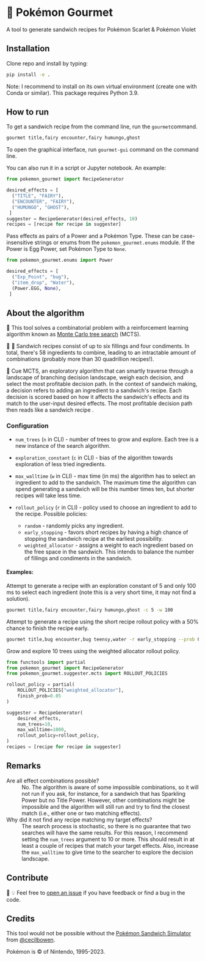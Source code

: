 # :sandwich: Pokémon Gourmet

A tool to generate sandwich recipes for Pokémon Scarlet &amp; Pokémon Violet

## Installation

Clone repo and install by typing:

```bash
pip install -e .
```

Note: I recommend to install on its own virtual environment (create one with
Conda or similar). This package requires Python 3.9.

## How to run

To get a sandwich recipe from the command line, run the `gourmet`command.

```bash
gourmet title,fairy encounter,fairy humungo,ghost
```

To open the graphical interface, run `gourmet-gui` command on the command line.

You can also run it in a script or Jupyter notebook. An example:

```python
from pokemon_gourmet import RecipeGenerator

desired_effects = [
  ("TITLE", "FAIRY"),
  ("ENCOUNTER", "FAIRY"),
  ("HUMUNGO", "GHOST"),
 ]
suggester = RecipeGenerator(desired_effects, 10)
recipes = [recipe for recipe in suggester]
```

Pass effects as pairs of a Power and a Pokémon Type. These can be
case-insensitive strings or enums from the `pokemon_gourmet.enums` module. If
the Power is Egg Power, set Pokémon Type to `None`.

```python
from pokemon_gourmet.enums import Power

desired_effects = [
  ("Exp_Point", "bug"),
  ("item_drop", "Water"),
  (Power.EGG, None),
 ]
 ```

## About the algorithm

:deciduous_tree: This tool solves a combinatorial problem with a reinforcement
learning algorithm known as
[Monte Carlo tree search](https://en.wikipedia.org/wiki/Monte_Carlo_tree_search)
(MCTS).

:tomato: :salt: Sandwich recipes consist of up to six fillings and four
condiments. In total, there's 58 ingredients to combine, leading to an
intractable amount of combinations (probably more than 30 quadrillion recipes!).

:sandwich: Cue MCTS, an exploratory algorithm that can smartly traverse through
a landscape of branching decision landscape, weigh each decision, and select
the most profitable decision path. In the context of sandwich making, a decision
refers to adding an ingredient to a sandwich's recipe. Each decision is scored
based on how it affects the sandwich's effects and its match to the user-input
desired effects. The most profitable decision path then reads like a sandwich
recipe .

### Configuration

- `num_trees` (`n` in CLI) - number of trees to grow and explore. Each tree is
  a new instance of the search algorithm.

- `exploration_constant` (`c` in CLI) - bias of the algorithm towards
  exploration of less tried ingredients.

- `max_walltime` (`w` in CLI) - max time (in ms) the algorithm has to select an
  ingredient to add to the sandwich. The maximum time the algorithm can spend
  generating a sandwich will be this number times ten, but shorter recipes will
  take less time.

- `rollout_policy` (`r` in CLI) - policy used to choose an ingredient to add
  to the recipe. Possible policies:

  - `random` - randomly picks any ingredient.
  - `early_stopping` - favors short recipes by having a high chance of stopping
    the sandwich recipe at the earliest possibility.
  - `weighted_allocator` - assigns a weight to each ingredient based on the
    free space in the sandwich. This intends to balance the number of fillings
    and condiments in the sandwich.

#### Examples:

Attempt to generate a recipe with an exploration constant of 5 and only 100 ms
to select each ingredient (note this is a very short time, it may not find a
solution).

```bash
gourmet title,fairy encounter,fairy humungo,ghost -c 5 -w 100
```

Attempt to generate a recipe using the short recipe rollout policy with a 50%
chance to finish the recipe early.

```bash
gourmet title,bug encounter,bug teensy,water -r early_stopping --prob 0.5
```

Grow and explore 10 trees using the weighted allocator rollout policy.

```python
from functools import partial
from pokemon_gourmet import RecipeGenerator
from pokemon_gourmet.suggester.mcts import ROLLOUT_POLICIES

rollout_policy = partial(
    ROLLOUT_POLICIES["weighted_allocator"],
    finish_prob=0.05
)

suggester = RecipeGenerator(
    desired_effects,
    num_trees=10,
    max_walltime=1000,
    rollout_policy=rollout_policy,
)
recipes = [recipe for recipe in suggester]
```

## Remarks

<dl>
<dt>Are all effect combinations possible?</dt>
<dd>No. The algorithm is aware of some impossible combinations, so it will not
run if you ask, for instance, for a sandwich that has Sparkling Power but no
Title Power. However, other combinations might be impossible and the algorithm
will still run and try to find the closest match (i.e., either one or two
matching effects).</dd>
<dt>Why did it not find any recipe matching my target effects?</dt>
<dd>The search process is stochastic, so there is no guarantee that two searches
will have the same results. For this reason, I recommend setting the
<code>num_trees</code> argument to 10 or more. This should result in at least a
couple of recipes that match your target effects. Also, increase the
<code>max_walltime</code> to give time to the searcher to explore the decision
landscape.</dd>
</dl>

## Contribute

:bug: :bulb: Feel free to
[open an issue](https://github.com/richi3f/pokemon-gourmet/issues/new/choose)
if you have feedback or find a bug in the code.


## Credits

This tool would not be possible without the
[Pokémon Sandwich Simulator](https://github.com/cecilbowen/pokemon-sandwich-simulator)
from [@cecilbowen](https://github.com/cecilbowen).

Pokémon is © of Nintendo, 1995-2023.